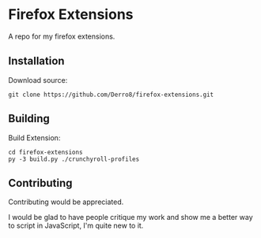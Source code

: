 
# Firefox Extensions

A repo for my firefox extensions.




## Installation

Download source:

    git clone https://github.com/Derro8/firefox-extensions.git


## Building

Build Extension:

    cd firefox-extensions
    py -3 build.py ./crunchyroll-profiles 



## Contributing

Contributing would be appreciated.

I would be glad to have people critique my work and show me a better way to script in JavaScript, I'm quite new to it.

